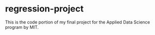 # regression-project

This is the code portion of my final project for the Applied Data Science program by MIT.  
